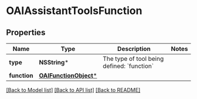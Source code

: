 # OAIAssistantToolsFunction

## Properties
Name | Type | Description | Notes
------------ | ------------- | ------------- | -------------
**type** | **NSString*** | The type of tool being defined: &#x60;function&#x60; | 
**function** | [**OAIFunctionObject***](OAIFunctionObject.md) |  | 

[[Back to Model list]](../README.md#documentation-for-models) [[Back to API list]](../README.md#documentation-for-api-endpoints) [[Back to README]](../README.md)


